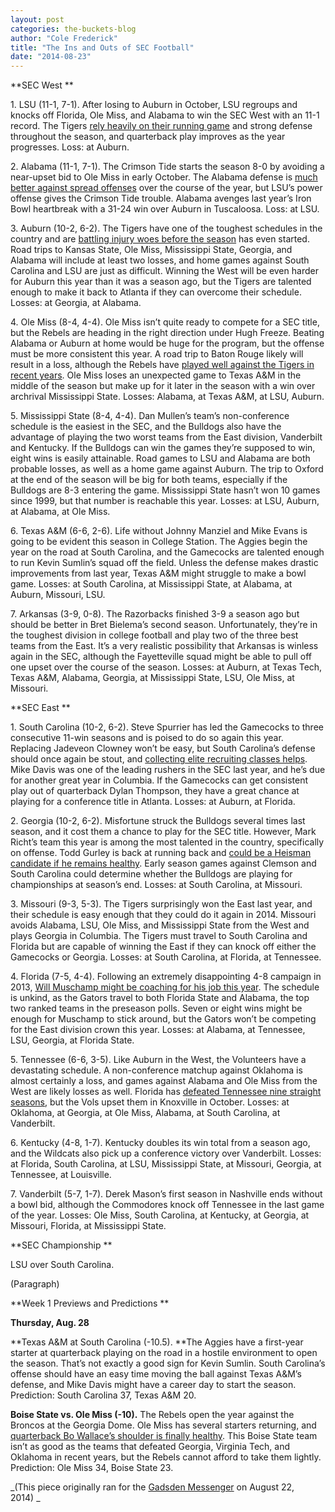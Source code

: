 ```yaml
---
layout: post
categories: the-buckets-blog
author: "Cole Frederick"
title: "The Ins and Outs of SEC Football"
date: "2014-08-23"
---
```


**SEC West **

1\. LSU (11-1, 7-1). After losing to Auburn in October, LSU regroups and knocks off Florida, Ole Miss, and Alabama to win the SEC West with an 11-1 record. The Tigers [rely heavily on their running game](http://www.sbnation.com/college-football/2014/7/15/5877667/lsu-wisconsin-2014-game-preview-matchups) and strong defense throughout the season, and quarterback play improves as the year progresses. Loss: at Auburn.

2\. Alabama (11-1, 7-1). The Crimson Tide starts the season 8-0 by avoiding a near-upset bid to Ole Miss in early October. The Alabama defense is [much better against spread offenses](http://espn.go.com/blog/ncfnation/post/_/id/90037/alabama-at-loss-defending-spread-offenses) over the course of the year, but LSU’s power offense gives the Crimson Tide trouble. Alabama avenges last year’s Iron Bowl heartbreak with a 31-24 win over Auburn in Tuscaloosa. Loss: at LSU.

3\. Auburn (10-2, 6-2). The Tigers have one of the toughest schedules in the country and are [battling injury woes before the season](http://www.al.com/auburnfootball/index.ssf/2014/08/auburns_carl_lawson_coming_on.html) has even started. Road trips to Kansas State, Ole Miss, Mississippi State, Georgia, and Alabama will include at least two losses, and home games against South Carolina and LSU are just as difficult. Winning the West will be even harder for Auburn this year than it was a season ago, but the Tigers are talented enough to make it back to Atlanta if they can overcome their schedule. Losses: at Georgia, at Alabama.

4\. Ole Miss (8-4, 4-4). Ole Miss isn’t quite ready to compete for a SEC title, but the Rebels are heading in the right direction under Hugh Freeze. Beating Alabama or Auburn at home would be huge for the program, but the offense must be more consistent this year. A road trip to Baton Rouge likely will result in a loss, although the Rebels have [played well against the Tigers ](http://scores.espn.go.com/ncf/recap?gameId=332920145)[in recent years](http://scores.espn.go.com/ncf/recap?gameId=323220099). Ole Miss loses an unexpected game to Texas A&M in the middle of the season but make up for it later in the season with a win over archrival Mississippi State. Losses: Alabama, at Texas A&M, at LSU, Auburn.

5\. Mississippi State (8-4, 4-4). Dan Mullen’s team’s non-conference schedule is the easiest in the SEC, and the Bulldogs also have the advantage of playing the two worst teams from the East division, Vanderbilt and Kentucky. If the Bulldogs can win the games they’re supposed to win, eight wins is easily attainable. Road games to LSU and Alabama are both probable losses, as well as a home game against Auburn. The trip to Oxford at the end of the season will be big for both teams, especially if the Bulldogs are 8-3 entering the game. Mississippi State hasn’t won 10 games since 1999, but that number is reachable this year. Losses: at LSU, Auburn, at Alabama, at Ole Miss.

6\. Texas A&M (6-6, 2-6). Life without Johnny Manziel and Mike Evans is going to be evident this season in College Station. The Aggies begin the year on the road at South Carolina, and the Gamecocks are talented enough to run Kevin Sumlin’s squad off the field. Unless the defense makes drastic improvements from last year, Texas A&M might struggle to make a bowl game. Losses: at South Carolina, at Mississippi State, at Alabama, at Auburn, Missouri, LSU.

7\. Arkansas (3-9, 0-8). The Razorbacks finished 3-9 a season ago but should be better in Bret Bielema’s second season. Unfortunately, they’re in the toughest division in college football and play two of the three best teams from the East. It’s a very realistic possibility that Arkansas is winless again in the SEC, although the Fayetteville squad might be able to pull off one upset over the course of the season. Losses: at Auburn, at Texas Tech, Texas A&M, Alabama, Georgia, at Mississippi State, LSU, Ole Miss, at Missouri.

**SEC East **

1\. South Carolina (10-2, 6-2). Steve Spurrier has led the Gamecocks to three consecutive 11-win seasons and is poised to do so again this year. Replacing Jadeveon Clowney won’t be easy, but South Carolina’s defense should once again be stout, and [collecting elite recruiting classes helps](http://www.usatoday.com/story/sports/ncaaf/2014/08/26/south-carolina-gamecocks-2014-countdown-preview-roster-depth-chart-schedule-football-four/14522841/). Mike Davis was one of the leading rushers in the SEC last year, and he’s due for another great year in Columbia. If the Gamecocks can get consistent play out of quarterback Dylan Thompson, they have a great chance at playing for a conference title in Atlanta. Losses: at Auburn, at Florida.

2\. Georgia (10-2, 6-2). Misfortune struck the Bulldogs several times last season, and it cost them a chance to play for the SEC title. However, Mark Richt’s team this year is among the most talented in the country, specifically on offense. Todd Gurley is back at running back and [could be a Heisman candidate if he remains healthy](http://atlallday.com/2014/08/27/todd-gurley-georgia-bulldogs-heisman-trophy-bovada/). Early season games against Clemson and South Carolina could determine whether the Bulldogs are playing for championships at season’s end. Losses: at South Carolina, at Missouri.

3\. Missouri (9-3, 5-3). The Tigers surprisingly won the East last year, and their schedule is easy enough that they could do it again in 2014. Missouri avoids Alabama, LSU, Ole Miss, and Mississippi State from the West and plays Georgia in Columbia. The Tigers must travel to South Carolina and Florida but are capable of winning the East if they can knock off either the Gamecocks or Georgia. Losses: at South Carolina, at Florida, at Tennessee.

4\. Florida (7-5, 4-4). Following an extremely disappointing 4-8 campaign in 2013, [Will Muschamp might be coaching for his job this year](http://www.nytimes.com/2014/08/24/sports/ncaafootball/college-football-preview-floridas-will-muschamp-is-on-the-hot-seat.html). The schedule is unkind, as the Gators travel to both Florida State and Alabama, the top two ranked teams in the preseason polls. Seven or eight wins might be enough for Muschamp to stick around, but the Gators won’t be competing for the East division crown this year. Losses: at Alabama, at Tennessee, LSU, Georgia, at Florida State.

5\. Tennessee (6-6, 3-5). Like Auburn in the West, the Volunteers have a devastating schedule. A non-conference matchup against Oklahoma is almost certainly a loss, and games against Alabama and Ole Miss from the West are likely losses as well. Florida has [defeated Tennessee nine straight seasons](http://gamedayr.com/sports/college-ncaa/florida-gators/top-florida-gators-football-rivalries-tennessee-110251/), but the Vols upset them in Knoxville in October. Losses: at Oklahoma, at Georgia, at Ole Miss, Alabama, at South Carolina, at Vanderbilt.

6\. Kentucky (4-8, 1-7). Kentucky doubles its win total from a season ago, and the Wildcats also pick up a conference victory over Vanderbilt. Losses: at Florida, South Carolina, at LSU, Mississippi State, at Missouri, Georgia, at Tennessee, at Louisville.

7\. Vanderbilt (5-7, 1-7). Derek Mason’s first season in Nashville ends without a bowl bid, although the Commodores knock off Tennessee in the last game of the year. Losses: Ole Miss, South Carolina, at Kentucky, at Georgia, at Missouri, Florida, at Mississippi State.

**SEC Championship **

LSU over South Carolina.

(Paragraph)

**Week 1 Previews and Predictions **

**Thursday, Aug. 28**

**Texas A&M at South Carolina (-10.5). **The Aggies have a first-year starter at quarterback playing on the road in a hostile environment to open the season. That’s not exactly a good sign for Kevin Sumlin. South Carolina’s offense should have an easy time moving the ball against Texas A&M’s defense, and Mike Davis might have a career day to start the season. Prediction: South Carolina 37, Texas A&M 20.

**Boise State vs. Ole Miss (-10).** The Rebels open the year against the Broncos at the Georgia Dome. Ole Miss has several starters returning, and [quarterback Bo Wallace’s shoulder is finally healthy](http://www.clarionledger.com/story/olemisssports/2014/08/19/ole-miss-bo-wallace-shoulder-leader/14283555/). This Boise State team isn’t as good as the teams that defeated Georgia, Virginia Tech, and Oklahoma in recent years, but the Rebels cannot afford to take them lightly. Prediction: Ole Miss 34, Boise State 23.

_(This piece originally ran for the [Gadsden Messenger](http://gadsdenmessenger.com/2014/08/22/in-around-sec-football-6/) on August 22, 2014) _

